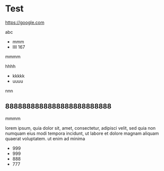 # Test

https://google.com

abc

* mmm
* llll 167

mmmm

hhhh

* kkkkk
* uuuu

nnn
## 8888888888888888888888888
mmmm


lorem ipsum, quia dolor sit, amet, consectetur, adipisci velit, sed quia non numquam eius modi tempora incidunt, ut labore et dolore magnam aliquam quaerat voluptatem. ut enim ad minima 

* 999
* 999
* 888
* 777

